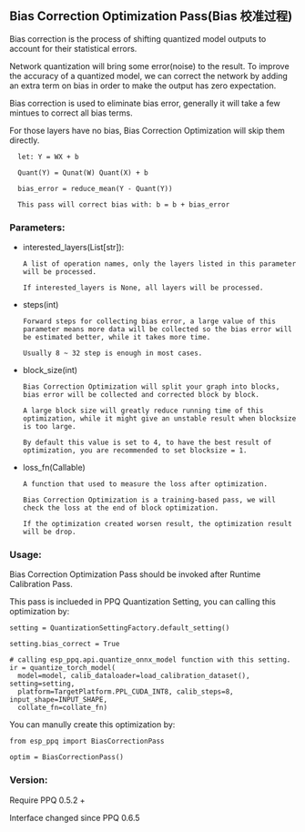 ## Bias Correction Optimization Pass(Bias 校准过程)

  Bias correction is the process of shifting quantized model outputs to account for their statistical errors.

  Network quantization will bring some error(noise) to the result. To improve the accuracy of a quantized model, we can correct the network by adding an extra term on bias in order to make the output has zero expectation.

  Bias correction is used to eliminate bias error, generally it will take a few mintues to correct all bias terms.

  For those layers have no bias, Bias Correction Optimization will skip them directly.

      let: Y = WX + b

      Quant(Y) = Qunat(W) Quant(X) + b

      bias_error = reduce_mean(Y - Quant(Y))

      This pass will correct bias with: b = b + bias_error

### Parameters:

  * interested_layers(List[str]):

        A list of operation names, only the layers listed in this parameter will be processed.

        If interested_layers is None, all layers will be processed.

  * steps(int)

        Forward steps for collecting bias error, a large value of this parameter means more data will be collected so the bias error will be estimated better, while it takes more time.

        Usually 8 ~ 32 step is enough in most cases.

  * block_size(int)

        Bias Correction Optimization will split your graph into blocks, bias error will be collected and corrected block by block.

        A large block size will greatly reduce running time of this optimization, while it might give an unstable result when blocksize is too large.

        By default this value is set to 4, to have the best result of optimization, you are recommended to set blocksize = 1.

  * loss_fn(Callable)

        A function that used to measure the loss after optimization.

        Bias Correction Optimization is a training-based pass, we will check the loss at the end of block optimization.

        If the optimization created worsen result, the optimization result will be drop.

### Usage:

  Bias Correction Optimization Pass should be invoked after Runtime Calibration Pass.

  This pass is inclueded in PPQ Quantization Setting, you can calling this optimization by:

    setting = QuantizationSettingFactory.default_setting()

    setting.bias_correct = True

    # calling esp_ppq.api.quantize_onnx_model function with this setting.
    ir = quantize_torch_model(
      model=model, calib_dataloader=load_calibration_dataset(), setting=setting,
      platform=TargetPlatform.PPL_CUDA_INT8, calib_steps=8, input_shape=INPUT_SHAPE,
      collate_fn=collate_fn)

  You can manully create this optimization by:

    from esp_ppq import BiasCorrectionPass

    optim = BiasCorrectionPass()

### Version:

Require PPQ 0.5.2 +

Interface changed since PPQ 0.6.5
